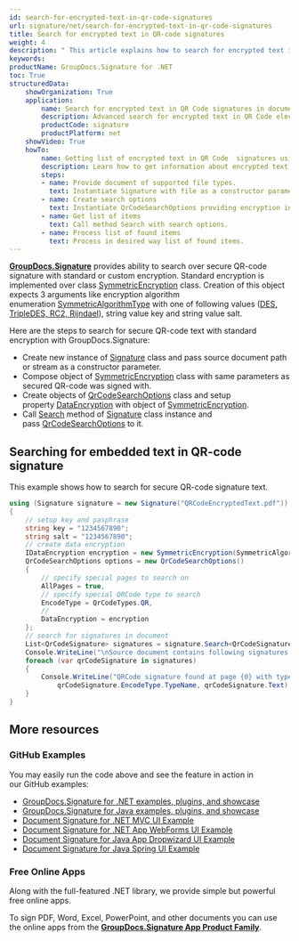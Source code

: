 ```yaml
---
id: search-for-encrypted-text-in-qr-code-signatures
url: signature/net/search-for-encrypted-text-in-qr-code-signatures
title: Search for encrypted text in QR-code signatures
weight: 4
description: " This article explains how to search for encrypted text in QR-code electronic signatures in the document metadata. This topic contains example of standard encryption usage and searching for encrypted text in the QR-code electronic signature with further decryption by GroupDocs.Signature API."
keywords: 
productName: GroupDocs.Signature for .NET 
toc: True
structuredData:
    showOrganization: True
    application:    
        name: Search for encrypted text in QR Code signatures in documents in C#    
        description: Advanced search for encrypted text in QR Code electronic signatures in various documents with C# language and GroupDocs.Signature for .NET APIs
        productCode: signature
        productPlatform: net 
    showVideo: True
    howTo:
        name: Getting list of encrypted text in QR Code  signatures using C# 
        description: Learn how to get information about encrypted text in QR Code electronic signatures in documents with C#
        steps:
        - name: Provide document of supported file types.
          text: Instantiate Signature with file as a constructor parameter. You can pass either file path or file stream. 
        - name: Create search options 
          text: Instantiate QrCodeSearchOptions providing encryption instance such as SymmetricEncryption.
        - name: Get list of items 
          text: Call method Search with search options.
        - name: Process list of found items
          text: Process in desired way list of found items.
---
```

[**GroupDocs.Signature**](https://products.groupdocs.com/signature/net) provides ability to search over secure QR-code signature with standard or custom encryption. Standard encryption is implemented over class [SymmetricEncryption](https://reference.groupdocs.com/signature/net/groupdocs.signature.domain.extensions/symmetricencryption) class. Creation of this object expects 3 arguments like encryption algorithm enumeration [SymmetricAlgorithmType](https://reference.groupdocs.com/signature/net/groupdocs.signature.domain.extensions/symmetricalgorithmtype) with one of following values ([DES, TripleDES, RC2, Rijndael](https://reference.groupdocs.com/signature/net/groupdocs.signature.domain.extensions/symmetricalgorithmtype)), string value key and string value salt.

Here are the steps to search for secure QR-code text with standard encryption with GroupDocs.Signature:

* Create new instance of [Signature](https://reference.groupdocs.com/signature/net/groupdocs.signature/signature) class and pass source document path or stream as a constructor parameter.
* Compose object of [SymmetricEncryption](https://reference.groupdocs.com/signature/net/groupdocs.signature.domain.extensions/symmetricencryption) class with same parameters as secured QR-code was signed with.  
* Create objects of [QrCodeSearchOptions](https://reference.groupdocs.com/signature/net/groupdocs.signature.options/qrcodesearchoptions) class and setup property [DataEncryption](https://reference.groupdocs.com/signature/net/groupdocs.signature.options/qrcodesearchoptions/dataencryption) with object of [SymmetricEncryption](https://reference.groupdocs.com/signature/net/groupdocs.signature.domain.extensions/symmetricencryption).  
* Call [Search](https://reference.groupdocs.com/signature/net/groupdocs.signature/signature/search) method of [Signature](https://reference.groupdocs.com/signature/net/groupdocs.signature/signature) class instance and pass [QrCodeSearchOptions](https://reference.groupdocs.com/signature/net/groupdocs.signature.options/qrcodesearchoptions) to it.

## Searching for embedded text in QR-code signature

This example shows how to search for secure QR-code signature text.

```csharp
using (Signature signature = new Signature("QRCodeEncryptedText.pdf"))
{
    // setup key and pasphrase
    string key = "1234567890";
    string salt = "1234567890";
    // create data encryption
    IDataEncryption encryption = new SymmetricEncryption(SymmetricAlgorithmType.Rijndael, key, salt);
    QrCodeSearchOptions options = new QrCodeSearchOptions()
    {
        // specify special pages to search on
        AllPages = true,
        // specify special QRCode type to search
        EncodeType = QrCodeTypes.QR,
        //
        DataEncryption = encryption
    };
    // search for signatures in document
    List<QrCodeSignature> signatures = signature.Search<QrCodeSignature>(options);
    Console.WriteLine("\nSource document contains following signatures.");
    foreach (var qrCodeSignature in signatures)
    {
        Console.WriteLine("QRCode signature found at page {0} with type {1} and text '{2}'", qrCodeSignature.PageNumber,
            qrCodeSignature.EncodeType.TypeName, qrCodeSignature.Text);
    }
}
```

## More resources

### GitHub Examples

You may easily run the code above and see the feature in action in our GitHub examples:

* [GroupDocs.Signature for .NET examples, plugins, and showcase](https://github.com/groupdocs-signature/GroupDocs.Signature-for-.NET)
* [GroupDocs.Signature for Java examples, plugins, and showcase](https://github.com/groupdocs-signature/GroupDocs.Signature-for-Java)
* [Document Signature for .NET MVC UI Example](https://github.com/groupdocs-signature/GroupDocs.Signature-for-.NET-MVC)
* [Document Signature for .NET App WebForms UI Example](https://github.com/groupdocs-signature/GroupDocs.Signature-for-.NET-WebForms)
* [Document Signature for Java App Dropwizard UI Example](https://github.com/groupdocs-signature/GroupDocs.Signature-for-Java-Dropwizard)
* [Document Signature for Java Spring UI Example](https://github.com/groupdocs-signature/GroupDocs.Signature-for-Java-Spring)

### Free Online Apps

Along with the full-featured .NET library, we provide simple but powerful free online apps.

To sign PDF, Word, Excel, PowerPoint, and other documents you can use the online apps from the **[GroupDocs.Signature App Product Family](https://products.groupdocs.app/signature/family)**.
